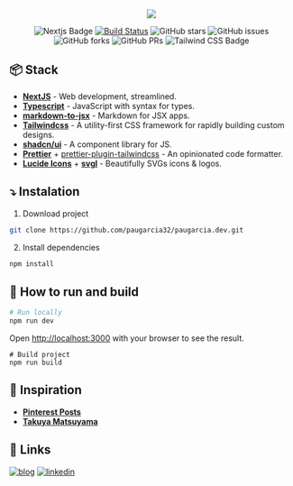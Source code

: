 <div align="center">
  <a href="https://paugarcia.dev/">
  <img src="https://github.com/user-attachments/assets/d0784209-dbbc-447f-abd6-2fa547369793">
  </a>
  <p></p>
</div>



<div align="center">

![Nextjs Badge](https://img.shields.io/badge/next.js-000000?style=for-the-badge&logo=nextdotjs&logoColor=white&style=flat)
[![Build Status](https://img.shields.io/endpoint.svg?url=https%3A%2F%2Factions-badge.atrox.dev%2Fpheralb%2Fpheralb.dev%2Fbadge%3Fref%3Dmain&style=flat)](https://actions-badge.atrox.dev/pheralb/pheralb.dev/goto?ref=main)
![GitHub stars](https://img.shields.io/github/stars/paugarcia32/paugarcia.dev)
![GitHub issues](https://img.shields.io/github/issues/paugarcia32/paugarcia.dev)
![GitHub forks](https://img.shields.io/github/forks/paugarcia32/paugarcia.dev)
![GitHub PRs](https://img.shields.io/github/issues-pr/paugarcia32/paugarcia.dev)
![Tailwind CSS Badge](https://img.shields.io/badge/Tailwind%20CSS-06B6D4?logo=tailwindcss&logoColor=fff&style=flat)

</div>





## 📦 Stack

- [**NextJS**](https://nextjs.org/) - Web development, streamlined.
- [**Typescript**](https://www.typescriptlang.org/) - JavaScript with syntax for types.
- [**markdown-to-jsx**](https://github.com/quantizor/markdown-to-jsx) - Markdown for JSX apps.
- [**Tailwindcss**](https://tailwindcss.com/) - A utility-first CSS framework for rapidly building custom designs.
- [**shadcn/ui**](https://ui.shadcn.com/) - A component library for JS.
- [**Prettier**](https://prettier.io/) + [prettier-plugin-tailwindcss](https://github.com/tailwindlabs/prettier-plugin-tailwindcss) - An opinionated code formatter.
- [**Lucide Icons**](https://lucide.dev/) + [**svgl**](https://svgl.app/) - Beautifully SVGs icons & logos.


## ⤵️ Instalation

1. Download project
   
```bash
git clone https://github.com/paugarcia32/paugarcia.dev.git
```

2. Install dependencies
   
```bash
npm install
```

## 🚀 How to run and build

```bash
# Run locally
npm run dev
```


Open [http://localhost:3000](http://localhost:3000) with your browser to see the result.

```
# Build project
npm run build
```



## 💫 Inspiration

- [**Pinterest Posts**](https://pin.it/1FfUvD797)
- [**Takuya Matsuyama**](https://www.craftz.dog/)



## 🔗 Links
[![blog](https://img.shields.io/badge/my_paugarcia.dev-000?style=for-the-badge&logo=ko-fi&logoColor=white)](https://www.paugarcia.dev/)
[![linkedin](https://img.shields.io/badge/linkedin-0A66C2?style=for-the-badge&logo=linkedin&logoColor=white)](https://www.linkedin.com/in/paugarcia32/)



